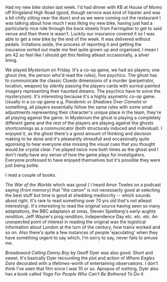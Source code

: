 Had my new bike stolen last week. I'd had dinner with KB at House of Momo off Kingsland High Road (good, though service was kind of hipster and was a bit chilly sitting near the door) and as we were coming out the restaurant I was talking about how much I was liking my new bike, having just had a particularly nice ride through the back streets from Farringdon to get to said venue and then there is wasn't. Luckily our insurance covered it so I was able to get a new bike by the end of the week. It was delivered without pedals. Irritations aside, the process of reporting it and getting the insurance sorted out made me feel quite grown up and organised, I mean I am 42 so feel like I should get this feeling atleast occasionally, a silver lining.

We played _Mysterium_ on Friday. It's a co-op game, we had six players; one ghost (me, the person who'd read the rules), five psychics. The ghost has to communicate the classic Cluedo dimensions of a murder (perpetrator, location, weapon) by silently passing the players cards with surreal painted imagery representing their haunted dreams. The psychics have to solve the mystery(um). It's interesting because it's a highly asymetric co-op game. Usually in a co-op game e.g. _Pandemic_ or _Shadows Over Camelot_ or something, all players essentially follow the same rules with some small adjustments representing their character's unique place in the team, they're all playing against the game. In Mysterium the ghost is playing a completely different game and the rest of the players are playing against the ghosts shortcomings as a communicator (both structuraly induced and individual). I enjoyed it, as the ghost there's a good amount of thinking and decision making to be done and it's pleasantly stressfull and occasionally quite agonising to hear everyone else missing the visual cues that you thought would be crystal clear. I've played twice now both times as the ghost and I don't really have any sense of how the game plays for investigators. Everyone professed to have enjoyed themselves but it's possible they were just being polite.

I read a couple of books. 

_The War of the Worlds_ which was good ( I heard Amor Towles on a podcast saying (from memory) that "the canon" is not necessarily good at selecting the best stuff but time is good at shedding mediocrity -- which sounds about right. It's rare to read something over 70 yrs old that's not atleast interesting). It's interesting to read the original source having seen so many adaptations, the BBC adaptaion at xmas, Steven Spielberg's early-aughts rendition, Jeff Wayne's prog rendition, Independence Day etc. etc. etc. An unexpected point of interest in reading the original was the logistical information about London at the turn of the century, how trains worked and so on. Also there's quite a few instances of people 'ejaculating' when they have something urgent to say which, I'm sorry to say, never fails to amuse me.

_Broadsword Calling Danny Boy_ by Geoff Dyer was also good. Short and sweet. It's basically Dyer recounting the plot and action of _Where Eagles Dare_ decorated with a lifetimes-worth of entertaining observations. I don't think I've seen that film since I was 10 or so. Apropos of nothing, Dyer also has a book called _Yoga For People Who Can’t Be Bothered To Do It_.